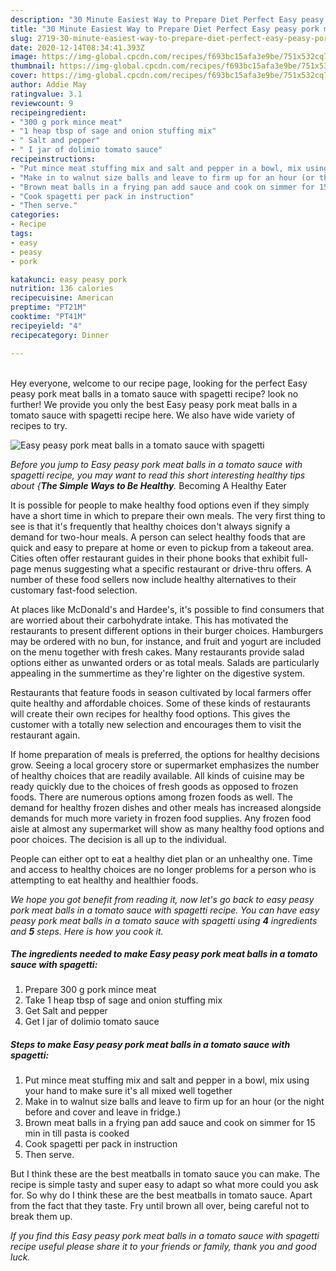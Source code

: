 ```yaml
---
description: "30 Minute Easiest Way to Prepare Diet Perfect Easy peasy pork meat balls in a tomato sauce with spagetti"
title: "30 Minute Easiest Way to Prepare Diet Perfect Easy peasy pork meat balls in a tomato sauce with spagetti"
slug: 2719-30-minute-easiest-way-to-prepare-diet-perfect-easy-peasy-pork-meat-balls-in-a-tomato-sauce-with-spagetti
date: 2020-12-14T08:34:41.393Z
image: https://img-global.cpcdn.com/recipes/f693bc15afa3e9be/751x532cq70/easy-peasy-pork-meat-balls-in-a-tomato-sauce-with-spagetti-recipe-main-photo.jpg
thumbnail: https://img-global.cpcdn.com/recipes/f693bc15afa3e9be/751x532cq70/easy-peasy-pork-meat-balls-in-a-tomato-sauce-with-spagetti-recipe-main-photo.jpg
cover: https://img-global.cpcdn.com/recipes/f693bc15afa3e9be/751x532cq70/easy-peasy-pork-meat-balls-in-a-tomato-sauce-with-spagetti-recipe-main-photo.jpg
author: Addie May
ratingvalue: 3.1
reviewcount: 9
recipeingredient:
- "300 g pork mince meat"
- "1 heap tbsp of sage and onion stuffing mix"
- " Salt and pepper"
- " I jar of dolimio tomato sauce"
recipeinstructions:
- "Put mince meat stuffing mix and salt and pepper in a bowl, mix using your hand to make sure it&#39;s all mixed well together"
- "Make in to walnut size balls and leave to firm up for an hour (or the night before and cover and leave in fridge.)"
- "Brown meat balls in a frying pan add sauce and cook on simmer for 15 min in till pasta is cooked"
- "Cook spagetti per pack in instruction"
- "Then serve."
categories:
- Recipe
tags:
- easy
- peasy
- pork

katakunci: easy peasy pork 
nutrition: 136 calories
recipecuisine: American
preptime: "PT21M"
cooktime: "PT41M"
recipeyield: "4"
recipecategory: Dinner

---
```

<br>
Hey everyone, welcome to our recipe page, looking for the perfect Easy peasy pork meat balls in a tomato sauce with spagetti recipe? look no further! We provide you only the best Easy peasy pork meat balls in a tomato sauce with spagetti recipe here. We also have wide variety of recipes to try.
<br>


![Easy peasy pork meat balls in a tomato sauce with spagetti](https://img-global.cpcdn.com/recipes/f693bc15afa3e9be/751x532cq70/easy-peasy-pork-meat-balls-in-a-tomato-sauce-with-spagetti-recipe-main-photo.jpg)

<i>Before you jump to Easy peasy pork meat balls in a tomato sauce with spagetti recipe, you may want to read this short interesting healthy tips about {<strong>The Simple Ways to Be Healthy</strong>.</i>
Becoming A Healthy Eater

It is possible for people to make healthy food options even if they simply have a short time in which to prepare their own meals. The very first thing to see is that it's frequently that healthy choices don't always signify a demand for two-hour meals. A person can select healthy foods that are quick and easy to prepare at home or even to pickup from a takeout area. Cities often offer restaurant guides in their phone books that exhibit full-page menus suggesting what a specific restaurant or drive-thru offers. A number of these food sellers now include healthy alternatives to their customary fast-food selection.

At places like McDonald's and Hardee's, it's possible to find consumers that are worried about their carbohydrate intake.  This has motivated the restaurants to present different options in their burger choices. Hamburgers may be ordered with no bun, for instance, and fruit and yogurt are included on the menu together with fresh cakes. Many restaurants provide salad options either as unwanted orders or as total meals.  Salads are particularly appealing in the summertime as they're lighter on the digestive system.

Restaurants that feature foods in season cultivated by local farmers offer quite healthy and affordable choices. Some of these kinds of restaurants will create their own recipes for healthy food options.  This gives the customer with a totally new selection and encourages them to visit the restaurant again.

If home preparation of meals is preferred, the options for healthy decisions grow. Seeing a local grocery store or supermarket emphasizes the number of healthy choices that are readily available.  All kinds of cuisine may be ready quickly due to the choices of fresh goods as opposed to frozen foods. There are numerous options among frozen foods as well. The demand for healthy frozen dishes and other meals has increased alongside demands for much more variety in frozen food supplies. Any frozen food aisle at almost any supermarket will show as many healthy food options and poor choices. The decision is all up to the individual.

People can either opt to eat a healthy diet plan or an unhealthy one. Time and access to healthy choices are no longer problems for a person who is attempting to eat healthy and healthier foods.


<i>We hope you got benefit from reading it, now let's go back to easy peasy pork meat balls in a tomato sauce with spagetti recipe. You can have easy peasy pork meat balls in a tomato sauce with spagetti using <strong>4</strong> ingredients and <strong>5</strong> steps. Here is how you cook it.
</i>

##### The ingredients needed to make Easy peasy pork meat balls in a tomato sauce with spagetti:

1. Prepare 300 g pork mince meat
1. Take 1 heap tbsp of sage and onion stuffing mix
1. Get  Salt and pepper
1. Get  I jar of dolimio tomato sauce


##### Steps to make Easy peasy pork meat balls in a tomato sauce with spagetti:

1. Put mince meat stuffing mix and salt and pepper in a bowl, mix using your hand to make sure it&#39;s all mixed well together
1. Make in to walnut size balls and leave to firm up for an hour (or the night before and cover and leave in fridge.)
1. Brown meat balls in a frying pan add sauce and cook on simmer for 15 min in till pasta is cooked
1. Cook spagetti per pack in instruction
1. Then serve.


But I think these are the best meatballs in tomato sauce you can make. The recipe is simple tasty and super easy to adapt so what more could you ask for. So why do I think these are the best meatballs in tomato sauce. Apart from the fact that they taste. Fry until brown all over, being careful not to break them up. 

<i>If you find this Easy peasy pork meat balls in a tomato sauce with spagetti recipe useful please share it to your friends or family, thank you and good luck.</i>
